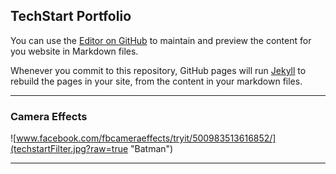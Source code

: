 ## TechStart Portfolio

 You can use the [Editor on GitHub](https://github.com/fbgitbritt/portfolio/edit/master/index.md) to maintain and preview the content for you website in Markdown files.
 
 Whenever you commit to this repository, GitHub pages will run [Jekyll](https://jekyllrb.com/) to rebuild the pages in your site, from the content in your markdown files.
 
***

### Camera Effects
 
![www.facebook.com/fbcameraeffects/tryit/500983513616852/](techstartFilter.jpg?raw=true "Batman")


***
 


